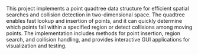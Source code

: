 This project implements a point quadtree data structure for efficient spatial searches and collision detection in two-dimensional space. The quadtree enables fast lookup and insertion of points, and it can quickly determine which points fall within a specified region or detect collisions among moving points. The implementation includes methods for point insertion, region search, and collision handling, and provides interactive GUI applications for visualization and testing.

